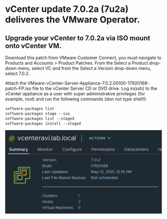 # vCenter update 7.0.2a (7u2a) deliveres the VMware Operator. 

## Upgrade your vCenter to 7.0.2a via ISO mount onto vCenter VM.

Download this patch from VMware Customer Connect, you must navigate to Products and Accounts > Product Patches. 
From the Select a Product drop-down menu, select VC and from the Select a Version drop-down menu, select 7.0.2.

Attach the VMware-vCenter-Server-Appliance-7.0.2.00100-17920168-patch-FP.iso file to the vCenter Server CD or DVD drive.
Log in(ssh) to the vCenter appliance as a user with super administrative privileges (for example, root) and run the following commands (don not type shell!):

```
software-packages list
software-packages stage --iso  
software-packages list --staged
software-packages install --staged
```
![Version](https://github.com/ogelbric/7u2a/blob/main/vCenterVersion.png)
